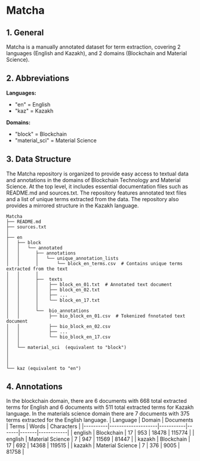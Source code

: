 # Matcha
## 1. General
Matcha is a manually annotated dataset for term extraction, covering 2 languages (English and Kazakh), and 2 domains (Blockchain and Material Science).


## 2. Abbreviations
**Languages:**
* "en" = English
* "kaz" = Kazakh
  
**Domains:**
* "block" = Blockchain
* "material_sci" = Material Science

## 3. Data Structure
The Matcha repository is organized to provide easy access to textual data and annotations in the domains of Blockchain Technology and Material Science. At the top level, it includes essential documentation files such as README.md and sources.txt. The repository features annotated text files and a list of unique terms extracted from the data. The repository also provides a mirrored structure in the Kazakh language.
 
```
Matcha
├── README.md  
├── sources.txt  
│  
├── en  
│   ├── block  
│   │   └── annotated  
│   │      ├── annotations  
│   │      │   └── unique_annotation_lists  
│   │      │       └── block_en_terms.csv  # Contains unique terms extracted from the text
│   │      │ 
│   │      ├──  texts  
│   │      │    ├── block_en_01.txt  # Annotated text document  
│   │      │    ├── block_en_02.txt  
│   │      │    ├── ...  
│   │      │    └── block_en_17.txt
│   │      │ 
│   │      └──  bio_annotations  
│   │           ├── bio_block_en_01.csv  # Tokenized fnnotated text document  
│   │           ├── bio_block_en_02.csv  
│   │           ├── ...  
│   │           └── bio_block_en_17.csv
│   │  
│   └── material_sci  (equivalent to "block")  
│    
│   
│  
└── kaz (equivalent to "en")  
```



## 4. Annotations 
In the blockchain domain, there are 6 documents with 668 total extracted terms for English and 6 documents with 511 total extracted terms for Kazakh language. In the materials science domain there are 7 documents with 375 terms extracted for the English language.
| Language | Domain            | Documents | Terms | Words | Characters |
|----------|--------------------|-----------|-------|-------|------------|
| english  | Blockchain        | 17         | 953   | 18478 | 115774     |
| english  | Material Science  | 7         | 947   | 11569 | 81447      |
| kazakh   | Blockchain        | 17         | 692   | 14368 | 119515     |
| kazakh   | Material Science  | 7         | 376   | 9005  | 81758      |


